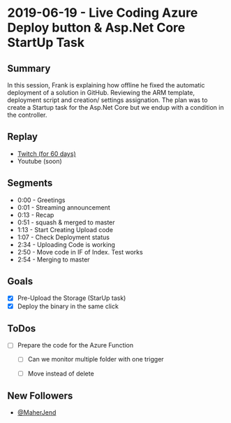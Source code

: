 
# 2019-06-19 - Live Coding Azure Deploy button & Asp.Net Core StartUp Task

Summary
-------

In this session, Frank is explaining how offline he fixed the automatic deployment of a solution in GitHub. Reviewing the ARM template, deployment script and creation/ settings assignation. The plan was to create a Startup task for the Asp.Net Core but we endup with a condition in the controller.

Replay
------

- [Twitch (for 60 days)](https://www.twitch.tv/videos/441211407)
- Youtube (soon)

Segments
--------

- 0:00 - Greetings
- 0:01 - Streaming announcement
- 0:13 - Recap
- 0:51 - squash & merged to master
- 1:13 - Start Creating Upload code 
- 1:07 - Check Deployment status
- 2:34 - Uploading Code is working
- 2:50 - Move code in IF of Index. Test works
- 2:54 - Merging to master

Goals
-----

- [x] Pre-Upload the Storage (StarUp task)
- [x] Deploy the binary in the same click

ToDos
-----
- [ ] Prepare the code for the Azure Function
    - [ ] Can we monitor multiple folder with one trigger
    - [ ] Move instead of delete


New Followers
-------------

- [@MaherJend](https://www.twitch.tv/MaherJend)

